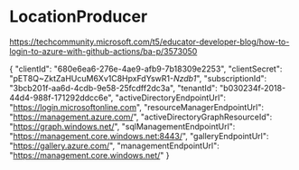# LocationProducer
https://techcommunity.microsoft.com/t5/educator-developer-blog/how-to-login-to-azure-with-github-actions/ba-p/3573050

{
  "clientId": "680e6ea6-276e-4ae9-afb9-7b18309e2253",
  "clientSecret": "pET8Q~ZktZaHUcuM6Xv1C8HpxFdYswR1-_Nzdb1_",
  "subscriptionId": "3bcb201f-aa6d-4cdb-9e58-25fcdff2dc3a",
  "tenantId": "b030234f-2018-44d4-988f-171292ddcc6e",
  "activeDirectoryEndpointUrl": "https://login.microsoftonline.com",
  "resourceManagerEndpointUrl": "https://management.azure.com/",
  "activeDirectoryGraphResourceId": "https://graph.windows.net/",
  "sqlManagementEndpointUrl": "https://management.core.windows.net:8443/",
  "galleryEndpointUrl": "https://gallery.azure.com/",
  "managementEndpointUrl": "https://management.core.windows.net/"
}
